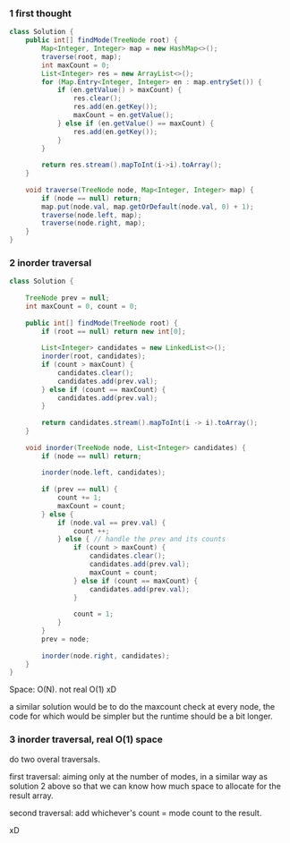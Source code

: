 ### 1 first thought
```java
class Solution {
    public int[] findMode(TreeNode root) {
        Map<Integer, Integer> map = new HashMap<>();
        traverse(root, map);
        int maxCount = 0;
        List<Integer> res = new ArrayList<>();
        for (Map.Entry<Integer, Integer> en : map.entrySet()) {
            if (en.getValue() > maxCount) {
                res.clear();
                res.add(en.getKey());
                maxCount = en.getValue();
            } else if (en.getValue() == maxCount) {
                res.add(en.getKey());
            }
        }
        
        return res.stream().mapToInt(i->i).toArray();
    }
    
    void traverse(TreeNode node, Map<Integer, Integer> map) {
        if (node == null) return;
        map.put(node.val, map.getOrDefault(node.val, 0) + 1);
        traverse(node.left, map);
        traverse(node.right, map);
    }
}
```

### 2 inorder traversal
```java
class Solution {
    
    TreeNode prev = null;
    int maxCount = 0, count = 0;
    
    public int[] findMode(TreeNode root) {
        if (root == null) return new int[0];
        
        List<Integer> candidates = new LinkedList<>();
        inorder(root, candidates);
        if (count > maxCount) {
            candidates.clear();
            candidates.add(prev.val);
        } else if (count == maxCount) {
            candidates.add(prev.val);
        }
        
        return candidates.stream().mapToInt(i -> i).toArray();
    }
    
    void inorder(TreeNode node, List<Integer> candidates) {
        if (node == null) return;
        
        inorder(node.left, candidates);
        
        if (prev == null) {
            count += 1;
            maxCount = count;
        } else {
            if (node.val == prev.val) {
                count ++;
            } else { // handle the prev and its counts
                if (count > maxCount) {
                    candidates.clear();
                    candidates.add(prev.val);
                    maxCount = count;
                } else if (count == maxCount) {
                    candidates.add(prev.val);
                }
                
                count = 1;
            }
        }
        prev = node;
        
        inorder(node.right, candidates);
    }
}
```
Space: O(N). not real O(1) xD

a similar solution would be to do the maxcount check at every node, the code for which would be simpler but the runtime should be a bit longer.

### 3 inorder traversal, real O(1) space
do two overal traversals. 

first traversal: aiming only at the number of modes, in a similar way as solution 2 above
so that we can know how much space to allocate for the result array.

second traversal: add whichever's count = mode count to the result. 

xD
